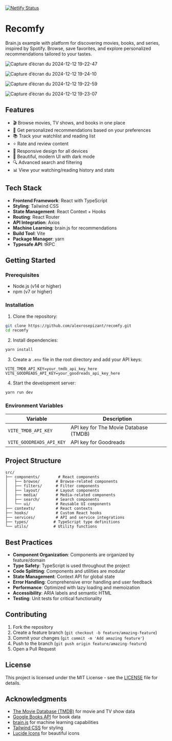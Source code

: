 [![Netlify Status](https://api.netlify.com/api/v1/badges/4f9dc4d3-a435-41e0-a52a-8e831945ad94/deploy-status)](https://app.netlify.com/sites/recomfy/deploys)

# Recomfy

Brain.js example with platform for discovering movies, books, and series, inspired by Spotify. Browse, save favorites, and explore personalized recommendations tailored to your tastes.

![Capture d’écran du 2024-12-12 19-22-47](https://github.com/user-attachments/assets/a40bb6a7-efc4-4ac7-8c4e-ea05b867ff55)


![Capture d’écran du 2024-12-12 19-24-10](https://github.com/user-attachments/assets/4f23dd0b-fbd2-477f-a2f6-05f97f33fd54)


![Capture d’écran du 2024-12-12 19-22-59](https://github.com/user-attachments/assets/6901b145-6a1e-4fdc-86fa-21f3260ff409)


![Capture d’écran du 2024-12-12 19-23-07](https://github.com/user-attachments/assets/8345f3a5-c6dc-451b-9f05-32b73ffd2ca1)

## Features

- 🎬 Browse movies, TV shows, and books in one place
- 🎯 Get personalized recommendations based on your preferences
- 📚 Track your watchlist and reading list
- ⭐ Rate and review content
- 📱 Responsive design for all devices
- 🎨 Beautiful, modern UI with dark mode
- 🔍 Advanced search and filtering
- 📊 View your watching/reading history and stats

## Tech Stack

- **Frontend Framework**: React with TypeScript
- **Styling**: Tailwind CSS
- **State Management**: React Context + Hooks
- **Routing**: React Router
- **API Integration**: Axios
- **Machine Learning**: brain.js for recommendations
- **Build Tool**: Vite
- **Package Manager**: yarn
- **Typesafe API**: tRPC

## Getting Started

### Prerequisites

- Node.js (v14 or higher)
- npm (v7 or higher)

### Installation

1. Clone the repository:
```bash
git clone https://github.com/alexrosepizant/recomfy.git
cd recomfy
```

2. Install dependencies:
```bash
yarn install
```

3. Create a `.env` file in the root directory and add your API keys:
```env
VITE_TMDB_API_KEY=your_tmdb_api_key_here
VITE_GOODREADS_API_KEY=your_goodreads_api_key_here
```

4. Start the development server:
```bash
yarn run dev
```

### Environment Variables

| Variable | Description |
|----------|-------------|
| `VITE_TMDB_API_KEY` | API key for The Movie Database (TMDB) |
| `VITE_GOODREADS_API_KEY` | API key for Goodreads |

## Project Structure

```
src/
├── components/        # React components
│   ├── browse/       # Browse-related components
│   ├── filters/      # Filter components
│   ├── layout/       # Layout components
│   ├── media/        # Media-related components
│   ├── search/       # Search components
│   └── ui/           # Reusable UI components
├── contexts/         # React contexts
├── hooks/            # Custom React hooks
├── services/         # API and service integrations
├── types/           # TypeScript type definitions
└── utils/           # Utility functions
```

## Best Practices

- **Component Organization**: Components are organized by feature/domain
- **Type Safety**: TypeScript is used throughout the project
- **Code Splitting**: Components and utilities are modular
- **State Management**: Context API for global state
- **Error Handling**: Comprehensive error handling and user feedback
- **Performance**: Optimized with lazy loading and memoization
- **Accessibility**: ARIA labels and semantic HTML
- **Testing**: Unit tests for critical functionality

## Contributing

1. Fork the repository
2. Create a feature branch (`git checkout -b feature/amazing-feature`)
3. Commit your changes (`git commit -m 'Add amazing feature'`)
4. Push to the branch (`git push origin feature/amazing-feature`)
5. Open a Pull Request

## License

This project is licensed under the MIT License - see the [LICENSE](LICENSE) file for details.

## Acknowledgments

- [The Movie Database (TMDB)](https://www.themoviedb.org/) for movie and TV show data
- [Google Books API](https://developers.google.com/books) for book data
- [brain.js](https://brain.js.org/) for machine learning capabilities
- [Tailwind CSS](https://tailwindcss.com/) for styling
- [Lucide Icons](https://lucide.dev/) for beautiful icons
